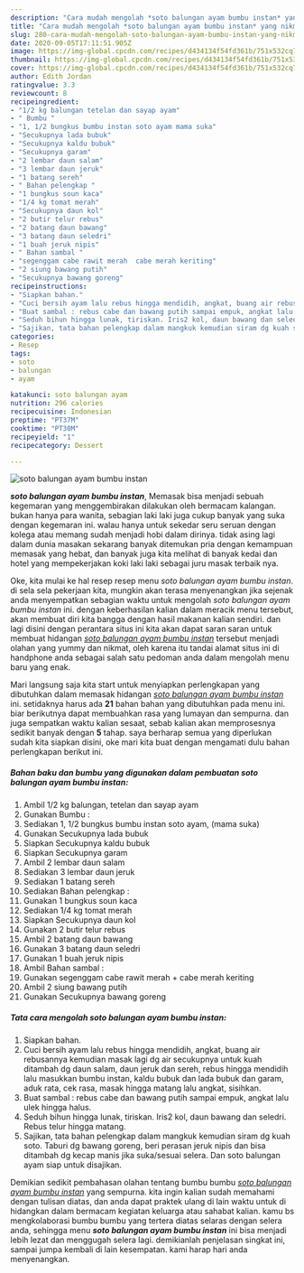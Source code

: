 ```yaml
---
description: "Cara mudah mengolah *soto balungan ayam bumbu instan* yang nikmat"
title: "Cara mudah mengolah *soto balungan ayam bumbu instan* yang nikmat"
slug: 280-cara-mudah-mengolah-soto-balungan-ayam-bumbu-instan-yang-nikmat
date: 2020-09-05T17:11:51.905Z
image: https://img-global.cpcdn.com/recipes/d434134f54fd361b/751x532cq70/soto-balungan-ayam-bumbu-instan-foto-resep-utama.jpg
thumbnail: https://img-global.cpcdn.com/recipes/d434134f54fd361b/751x532cq70/soto-balungan-ayam-bumbu-instan-foto-resep-utama.jpg
cover: https://img-global.cpcdn.com/recipes/d434134f54fd361b/751x532cq70/soto-balungan-ayam-bumbu-instan-foto-resep-utama.jpg
author: Edith Jordan
ratingvalue: 3.3
reviewcount: 8
recipeingredient:
- "1/2 kg balungan tetelan dan sayap ayam"
- " Bumbu "
- "1, 1/2 bungkus bumbu instan soto ayam mama suka"
- "Secukupnya lada bubuk"
- "Secukupnya kaldu bubuk"
- "Secukupnya garam"
- "2 lembar daun salam"
- "3 lembar daun jeruk"
- "1 batang sereh"
- " Bahan pelengkap "
- "1 bungkus soun kaca"
- "1/4 kg tomat merah"
- "Secukupnya daun kol"
- "2 butir telur rebus"
- "2 batang daun bawang"
- "3 batang daun seledri"
- "1 buah jeruk nipis"
- " Bahan sambal "
- "segenggam cabe rawit merah  cabe merah keriting"
- "2 siung bawang putih"
- "Secukupnya bawang goreng"
recipeinstructions:
- "Siapkan bahan."
- "Cuci bersih ayam lalu rebus hingga mendidih, angkat, buang air rebusannya kemudian masak lagi dg air secukupnya untuk kuah ditambah dg daun salam, daun jeruk dan sereh, rebus hingga mendidih lalu masukkan bumbu instan, kaldu bubuk dan lada bubuk dan garam, aduk rata, cek rasa, masak hingga matang lalu angkat, sisihkan."
- "Buat sambal : rebus cabe dan bawang putih sampai empuk, angkat lalu ulek hingga halus."
- "Seduh bihun hingga lunak, tiriskan. Iris2 kol, daun bawang dan seledri. Rebus telur hingga matang."
- "Sajikan, tata bahan pelengkap dalam mangkuk kemudian siram dg kuah soto. Taburi dg bawang goreng, beri perasan jeruk nipis dan bisa ditambah dg kecap manis jika suka/sesuai selera. Dan soto balungan ayam siap untuk disajikan."
categories:
- Resep
tags:
- soto
- balungan
- ayam

katakunci: soto balungan ayam 
nutrition: 296 calories
recipecuisine: Indonesian
preptime: "PT37M"
cooktime: "PT30M"
recipeyield: "1"
recipecategory: Dessert

---
```



![*soto balungan ayam bumbu instan*](https://img-global.cpcdn.com/recipes/d434134f54fd361b/751x532cq70/soto-balungan-ayam-bumbu-instan-foto-resep-utama.jpg)

<b><i>*soto balungan ayam bumbu instan*</i></b>, Memasak bisa menjadi sebuah kegemaran yang menggembirakan dilakukan oleh bermacam kalangan. bukan hanya para wanita, sebagian laki laki juga cukup banyak yang suka dengan kegemaran ini. walau hanya untuk sekedar seru seruan dengan kolega atau memang sudah menjadi hobi dalam dirinya. tidak asing lagi dalam dunia masakan sekarang banyak ditemukan pria dengan kemampuan memasak yang hebat, dan banyak juga kita melihat di banyak kedai dan hotel yang mempekerjakan koki laki laki sebagai juru masak terbaik nya.



Oke, kita mulai ke hal resep resep menu <i>*soto balungan ayam bumbu instan*</i>. di sela sela pekerjaan kita, mungkin akan terasa menyenangkan jika sejenak anda menyempatkan sebagian waktu untuk mengolah *soto balungan ayam bumbu instan* ini. dengan keberhasilan kalian dalam meracik menu tersebut, akan membuat diri kita bangga dengan hasil makanan kalian sendiri. dan lagi disini dengan perantara situs ini kita akan dapat saran saran untuk membuat hidangan <u>*soto balungan ayam bumbu instan*</u> tersebut menjadi olahan yang yummy dan nikmat, oleh karena itu tandai alamat situs ini di handphone anda sebagai salah satu pedoman anda dalam mengolah menu baru yang enak.


Mari langsung saja kita start untuk menyiapkan perlengkapan yang dibutuhkan dalam memasak hidangan <u><i>*soto balungan ayam bumbu instan*</i></u> ini. setidaknya harus ada <b>21</b> bahan bahan yang dibutuhkan pada menu ini. biar berikutnya dapat membuahkan rasa yang lumayan dan sempurna. dan juga sempatkan waktu kalian sesaat, sebab kalian akan memprosesnya sedikit banyak dengan <b>5</b> tahap. saya berharap semua yang diperlukan sudah kita siapkan disini, oke mari kita buat dengan mengamati dulu bahan perlengkapan berikut ini.

<!--inarticleads1-->

##### Bahan baku dan bumbu yang digunakan dalam pembuatan *soto balungan ayam bumbu instan*:

1. Ambil 1/2 kg balungan, tetelan dan sayap ayam
1. Gunakan  Bumbu :
1. Sediakan 1, 1/2 bungkus bumbu instan soto ayam, (mama suka)
1. Gunakan Secukupnya lada bubuk
1. Siapkan Secukupnya kaldu bubuk
1. Siapkan Secukupnya garam
1. Ambil 2 lembar daun salam
1. Sediakan 3 lembar daun jeruk
1. Sediakan 1 batang sereh
1. Sediakan  Bahan pelengkap :
1. Gunakan 1 bungkus soun kaca
1. Sediakan 1/4 kg tomat merah
1. Siapkan Secukupnya daun kol
1. Gunakan 2 butir telur rebus
1. Ambil 2 batang daun bawang
1. Gunakan 3 batang daun seledri
1. Gunakan 1 buah jeruk nipis
1. Ambil  Bahan sambal :
1. Gunakan segenggam cabe rawit merah + cabe merah keriting
1. Ambil 2 siung bawang putih
1. Gunakan Secukupnya bawang goreng




<!--inarticleads2-->

##### Tata cara mengolah *soto balungan ayam bumbu instan*:

1. Siapkan bahan.
1. Cuci bersih ayam lalu rebus hingga mendidih, angkat, buang air rebusannya kemudian masak lagi dg air secukupnya untuk kuah ditambah dg daun salam, daun jeruk dan sereh, rebus hingga mendidih lalu masukkan bumbu instan, kaldu bubuk dan lada bubuk dan garam, aduk rata, cek rasa, masak hingga matang lalu angkat, sisihkan.
1. Buat sambal : rebus cabe dan bawang putih sampai empuk, angkat lalu ulek hingga halus.
1. Seduh bihun hingga lunak, tiriskan. Iris2 kol, daun bawang dan seledri. Rebus telur hingga matang.
1. Sajikan, tata bahan pelengkap dalam mangkuk kemudian siram dg kuah soto. Taburi dg bawang goreng, beri perasan jeruk nipis dan bisa ditambah dg kecap manis jika suka/sesuai selera. Dan soto balungan ayam siap untuk disajikan.




Demikian sedikit pembahasan olahan tentang bumbu bumbu <u>*soto balungan ayam bumbu instan*</u> yang sempurna. kita ingin kalian sudah memahami dengan tulisan diatas, dan anda dapat praktek ulang di lain waktu untuk di hidangkan dalam bermacam kegiatan keluarga atau sahabat kalian. kamu bs mengkolaborasi bumbu bumbu yang tertera diatas selaras dengan selera anda, sehingga menu <b>*soto balungan ayam bumbu instan*</b> ini bisa menjadi lebih lezat dan menggugah selera lagi. demikianlah penjelasan singkat ini, sampai jumpa kembali di lain kesempatan. kami harap hari anda menyenangkan.
